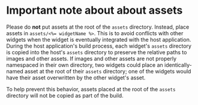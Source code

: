 # Important note about about assets
Please do __not__ put assets at the root of the `assets` directory.  Instead, place assets in `assets/<%= widgetName %>`.  This is to avoid conflicts with other widgets when the widget is eventually integrated with the host application.  During the host application's build process, each widget's `assets` directory is copied into the host's `assets` directory to preserve the relative paths to images and other assets.  If images and other assets are not properly namespaced in their own directory, two widgets could place an identically-named asset at the root of their `assets` directory; one of the widgets would have their asset overwritten by the other widget's asset.

To help prevent this behavior, assets placed at the root of the `assets` directory will not be copied as part of the build.  